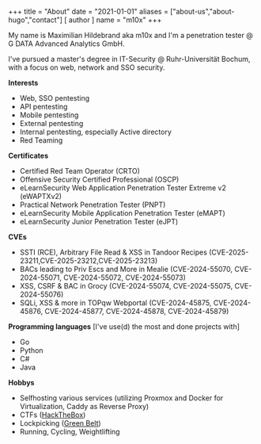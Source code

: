 +++
title = "About"
date = "2021-01-01"
aliases = ["about-us","about-hugo","contact"]
[ author ]
  name = "m10x"
+++

My name is Maximilian Hildebrand aka m10x and I'm a penetration tester @ G DATA Advanced Analytics GmbH.

I've pursued a master's degree in IT-Security @ Ruhr-Universität Bochum, with a focus on web, network and SSO security.

**Interests**

* Web, SSO pentesting
* API pentesting
* Mobile pentesting
* External pentesting
* Internal pentesting, especially Active directory
* Red Teaming

**Certificates**

* Certified Red Team Operator (CRTO)
* Offensive Security Certified Professional (OSCP)
* eLearnSecurity Web Application Penetration Tester Extreme v2 (eWAPTXv2)
* Practical Network Penetration Tester (PNPT)
* eLearnSecurity Mobile Application Penetration Tester (eMAPT)
* eLearnSecurity Junior Penetration Tester (eJPT)

**CVEs**
* SSTI (RCE), Arbitrary File Read & XSS in Tandoor Recipes (CVE-2025-23211,CVE-2025-23212,CVE-2025-23213)
* BACs leading to Priv Escs and More in Mealie (CVE-2024-55070, CVE-2024-55071, CVE-2024-55072, CVE-2024-55073)
* XSS, CSRF & BAC in Grocy (CVE-2024-55074, CVE-2024-55075, CVE-2024-55076)
* SQLi, XSS & more in TOPqw Webportal (CVE-2024-45875, CVE-2024-45876, CVE-2024-45877, CVE-2024-45878, CVE-2024-45879)

**Programming languages**
[I've use(d) the most and done projects with]

* Go
* Python
* C#
* Java

**Hobbys**
* Selfhosting various services (utilizing Proxmox and Docker for Virtualization, Caddy as Reverse Proxy)
* CTFs ([HackTheBox](https://www.hackthebox.eu/home/users/profile/19366))
* Lockpicking ([Green Belt](https://lpulocks.com/#/speedpicks?pickerId=enpsiAVxLvbJ02mBPyTazahvXL73&name=m10x))
* Running, Cycling, Weightlifting
